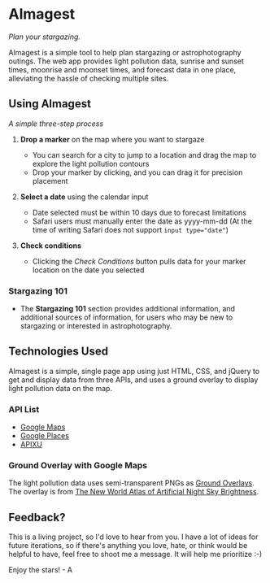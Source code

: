 # Almagest 
_Plan your stargazing._

Almagest is a simple tool to help plan stargazing or astrophotography outings. The web app provides light 
pollution data, sunrise and sunset times, moonrise and moonset times, and forecast data in one place, 
alleviating the hassle of checking multiple sites.

## Using Almagest
_A simple three-step process_

1. **Drop a marker** on the map where you want to stargaze 
    * You can search for a city to jump to a location and drag the map to explore the light pollution contours
    * Drop your marker by clicking, and you can drag it for precision placement

2. **Select a date** using the calendar input
    * Date selected must be within 10 days due to forecast limitations
    * Safari users must manually enter the date as yyyy-mm-dd (At the time of writing Safari does not support `input type="date"`)

3. **Check conditions**
    * Clicking the _Check Conditions_ button pulls data for your marker location on the date you selected

### Stargazing 101
  * The **Stargazing 101** section provides additional information, and additional sources of information, for users who may be new to stargazing or interested in astrophotography.
  
## Technologies Used

Almagest is a simple, single page app using just HTML, CSS, and jQuery to get and display data from three APIs, and uses
a ground overlay to display light pollution data on the map.

### API List
  * [Google Maps](https://developers.google.com/maps/ "Google Maps API")
  * [Google Places](https://developers.google.com/places/ "Google Places API")
  * [APIXU](https://www.apixu.com/ "APIXU Weather API")

### Ground Overlay with Google Maps
The light pollution data uses semi-transparent PNGs as
[Ground Overlays](https://developers.google.com/maps/documentation/javascript/examples/groundoverlay-simple "Using Ground Overlays"). 
The overlay is from [The New World Atlas of Artificial Night Sky Brightness](http://advances.sciencemag.org/content/2/6/e1600377 "The New World Atlas of Artificial Night Sky Brightness").

## Feedback?
This is a living project, so I'd love to hear from you. I have a lot of ideas for future iterations, so if there's anything you love, hate, or think would be helpful to have, feel free to shoot me a message. It will help me prioritize :-)

Enjoy the stars! - A